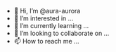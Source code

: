 - 👋 Hi, I’m @aura-aurora
- 👀 I’m interested in ...
- 🌱 I’m currently learning ...
- 💞️ I’m looking to collaborate on ...
- 📫 How to reach me ...

<!--
[![Top Langs](https://github-readme-stats.vercel.app/api/top-langs/?username=jenra-uwu&layout=compact&theme=vision-friendly-dark)](https://github.com/anuraghazra/github-readme-stats)
--->

<!---
jenra-uwu/jenra-uwu is a ✨ special ✨ repository because its `README.md` (this file) appears on your GitHub profile.
You can click the Preview link to take a look at your changes.
--->
